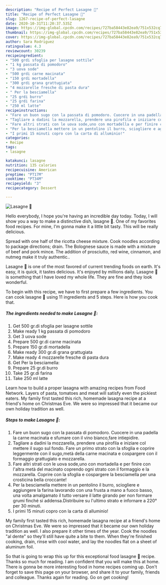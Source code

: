 ```yaml
---
description: "Recipe of Perfect Lasagne 🎄"
title: "Recipe of Perfect Lasagne 🎄"
slug: 1267-recipe-of-perfect-lasagne
date: 2020-10-31T11:20:37.535Z
image: https://img-global.cpcdn.com/recipes/727ba58443e82ea9/751x532cq70/lasagne-🎄-recipe-main-photo.jpg
thumbnail: https://img-global.cpcdn.com/recipes/727ba58443e82ea9/751x532cq70/lasagne-🎄-recipe-main-photo.jpg
cover: https://img-global.cpcdn.com/recipes/727ba58443e82ea9/751x532cq70/lasagne-🎄-recipe-main-photo.jpg
author: Sara Rodriguez
ratingvalue: 4.3
reviewcount: 30239
recipeingredient:
- "500 grdi sfoglia per lasagne sottile"
- "1 kg passata di pomodoro"
- "3 uova sode"
- "500 grdi carne macinata"
- "150 grdi mortadella"
- "300 grdi grana grattugiata"
- "4 mozzarelle fresche di pasta dura"
- " Per la besciamella"
- "25 grdi burro"
- "25 grdi farina"
- "250 ml latte"
recipeinstructions:
- "Fare un buon sugo con la passata di pomodoro. Cuocere in una padella la carne macinata e sfumare con il vino bianco,fare intiepidire."
- "Tagliare a dadini la mozzarella, prendere una pirofila e iniziare col mettere il sugo sul fondo. Fare un primo strato con la sfoglia e coprire leggermente con il sugo,metà della carne macinata e cospargere con il formaggio grattugiato e mozzarella."
- "Fare altri strati con le uova sode,uno con mortadella e per finire con l&#39;altra metà del macinato coprendo ogni strato con il formaggio e la mozzarella. Coprire con la sfoglia e cospargere la besciamella per una crosticina bella croccante!"
- "Per la besciamella mettere in un pentolino il burro, sciogliere e aggiungere la farina lavorando con una frusta a mano a fuoco basso, una volta amalgamato il tutto versare il latte girando per non formare grumi finché si addensa.Distribuire su l&#39;ultimo strato e infornare a 220° per 30 minuti."
- "I primi 15 minuti copro con la carta di alluminio!"
categories:
- Recipe
tags:
- lasagne

katakunci: lasagne 
nutrition: 135 calories
recipecuisine: American
preptime: "PT17M"
cooktime: "PT34M"
recipeyield: "3"
recipecategory: Dessert

---
```



![Lasagne 🎄](https://img-global.cpcdn.com/recipes/727ba58443e82ea9/751x532cq70/lasagne-🎄-recipe-main-photo.jpg)

Hello everybody, I hope you're having an incredible day today. Today, I will show you a way to make a distinctive dish, lasagne 🎄. One of my favorites food recipes. For mine, I'm gonna make it a little bit tasty. This will be really delicious.

Spread with one half of the ricotta cheese mixture. Cook noodles according to package directions; drain. The Bolognese sauce is made with a mixture of beef and pork mince. The addition of prosciutto, red wine, cinnamon, and nutmeg make it truly authentic..

Lasagne 🎄 is one of the most favored of current trending foods on earth. It's easy, it is quick, it tastes delicious. It's enjoyed by millions daily. Lasagne 🎄 is something that I have loved my whole life. They are fine and they look wonderful.


To begin with this recipe, we have to first prepare a few ingredients. You can cook lasagne 🎄 using 11 ingredients and 5 steps. Here is how you cook that.

<!--inarticleads1-->

##### The ingredients needed to make Lasagne 🎄:

1. Get 500 gr.di sfoglia per lasagne sottile
1. Make ready 1 kg passata di pomodoro
1. Get 3 uova sode
1. Prepare 500 gr.di carne macinata
1. Prepare 150 gr.di mortadella
1. Make ready 300 gr.di grana grattugiata
1. Make ready 4 mozzarelle fresche di pasta dura
1. Get  Per la besciamella:
1. Prepare 25 gr.di burro
1. Take 25 gr.di farina
1. Take 250 ml latte


Learn how to build a proper lasagna with amazing recipes from Food Network. Layers of pasta, tomatoes and meat will satisfy even the pickiest eaters. My family first tasted this rich, homemade lasagna recipe at a friend&#39;s home on Christmas Eve. We were so impressed that it became our own holiday tradition as well. 

<!--inarticleads2-->

##### Steps to make Lasagne 🎄:

1. Fare un buon sugo con la passata di pomodoro. Cuocere in una padella la carne macinata e sfumare con il vino bianco,fare intiepidire.
1. Tagliare a dadini la mozzarella, prendere una pirofila e iniziare col mettere il sugo sul fondo. Fare un primo strato con la sfoglia e coprire leggermente con il sugo,metà della carne macinata e cospargere con il formaggio grattugiato e mozzarella.
1. Fare altri strati con le uova sode,uno con mortadella e per finire con l&#39;altra metà del macinato coprendo ogni strato con il formaggio e la mozzarella. Coprire con la sfoglia e cospargere la besciamella per una crosticina bella croccante!
1. Per la besciamella mettere in un pentolino il burro, sciogliere e aggiungere la farina lavorando con una frusta a mano a fuoco basso, una volta amalgamato il tutto versare il latte girando per non formare grumi finché si addensa.Distribuire su l&#39;ultimo strato e infornare a 220° per 30 minuti.
1. I primi 15 minuti copro con la carta di alluminio!


My family first tasted this rich, homemade lasagna recipe at a friend&#39;s home on Christmas Eve. We were so impressed that it became our own holiday tradition as well. I also prepare it other times of the year. Cook the noodles &#34;al dente&#34; so they&#39;ll still have quite a bite to them. When they&#39;re finished cooking, drain, rinse with cool water, and lay the noodles flat on a sheet of aluminum foil. 

So that is going to wrap this up for this exceptional food lasagne 🎄 recipe. Thanks so much for reading. I am confident that you will make this at home. There is gonna be more interesting food in home recipes coming up. Don't forget to save this page on your browser, and share it to your family, friends and colleague. Thanks again for reading. Go on get cooking!
